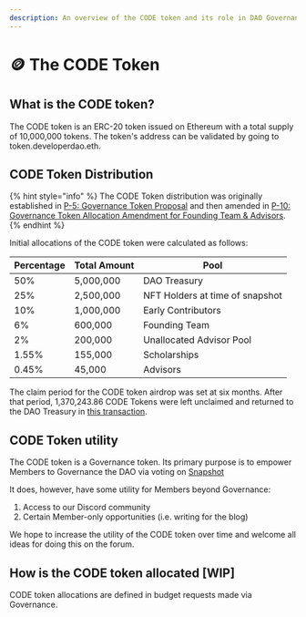 ```yaml
---
description: An overview of the CODE token and its role in DAO Governance.
---
```


# 🪙 The CODE Token

## What is the CODE token?

The CODE token is an ERC-20 token issued on Ethereum with a total supply of 10,000,000 tokens. The token's address can be validated by going to token.developerdao.eth.

## CODE Token Distribution

{% hint style="info" %}
The CODE Token distribution was originally established in [P-5: Governance Token Proposal](https://snapshot.org/#/devdao.eth/proposal/0x6c141b9efbfad6b370581eebf505408ba7f8619264b7e8ca03118fdf89975c97) and then amended in [P-10: Governance Token Allocation Amendment for Founding Team & Advisors](https://snapshot.org/#/devdao.eth/proposal/0x43ed479f57b22aa11499b3e1f5e9504723b1c5d4404dbd105869a37a00909113).
{% endhint %}

Initial allocations of the CODE token were calculated as follows:

| Percentage | Total Amount | Pool                            |
| ---------- | ------------ | ------------------------------- |
| 50%        | 5,000,000    | DAO Treasury                    |
| 25%        | 2,500,000    | NFT Holders at time of snapshot |
| 10%        | 1,000,000    | Early Contributors              |
| 6%         | 600,000      | Founding Team                   |
| 2%         | 200,000      | Unallocated Advisor Pool        |
| 1.55%      | 155,000      | Scholarships                    |
| 0.45%      | 45,000       | Advisors                        |

The claim period for the CODE token airdrop was set at six months. After that period, 1,370,243.86 CODE Tokens were left unclaimed and returned to the DAO Treasury in [this transaction](https://etherscan.io/tx/0xa13381557788cbb8b4fa9d719b5b7dccd7fc85172984db53fad40be462199d38).

## CODE Token utility

The CODE token is a Governance token. Its primary purpose is to empower Members to Governance the DAO via voting on [Snapshot](https://snapshot.org/#/devdao.eth)

It does, however, have some utility for Members beyond Governance:

1. Access to our Discord community
2. Certain Member-only opportunities (i.e. writing for the blog)

We hope to increase the utility of the CODE token over time and welcome all ideas for doing this on the forum.

## How is the CODE token allocated \[WIP]

CODE token allocations are defined in budget requests made via Governance.

